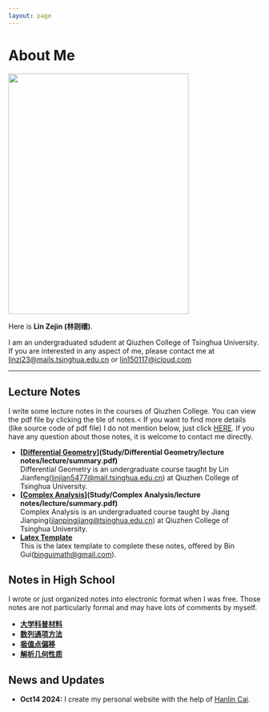```yaml
---
layout: page
---
```


# About Me

<img src="https://lzjmaths.github.io/images/Bio_photo.jpg" class="floatpic" width="360" height="480">

Here is **Lin Zejin (林则缙)**.


I am an undergraduated sdudent at Qiuzhen College of Tsinghua University. If you are interested in any aspect of me, please contact me at [linzj23@mails.tsinghua.edu.cn](linzj23@mails.tsinghua.edu.cn) or [lin150117@icloud.com](lin150117@icloud.com)

---

## Lecture Notes
I write some lecture notes in the courses of Qiuzhen College. You can view the pdf file by clicking the tile of notes.< If you want to find more details (like source code of pdf file) I do not mention below, just click [HERE](https://github.com/lzjmaths/lzjmaths.github.io/tree/3c1b475a190d89232429fa10d5d39d31464b8899/Study). If you have any question about those notes, it is welcome to contact me directly.

- **[<u>Differential Geometry</u>](Study/Differential Geometry/lecture notes/lecture/summary.pdf)**<br>
Differential Geometry is an undergraduate course taught by Lin Jianfeng([linjian5477@mail.tsinghua.edu.cn](linjian5477@mail.tsinghua.edu.cn)) at Qiuzhen College of Tsinghua University.
- **[<u>Complex Analysis</u>](Study/Complex Analysis/lecture notes/lecture/summary.pdf)**<br>
Complex Analysis is an undergraduated course taught by Jiang Jianping([jianpingjiang@tsinghua.edu.cn](jianpingjiang@tsinghua.edu.cn)) at Qiuzhen College of Tsinghua University.
- **[<u>Latex Template</u>](https://github.com/lzjmaths/lzjmaths.github.io/blob/f0f0374dc5bb23bb9dc5f4ac37eab12040e3301d/Study/LaTex%20mod/Bingui_fixed_mod.tex)**<br>
This is the latex template to complete these notes, offered by Bin Gui([binguimath@gmail.com](binguimath@gmail.com)).

## Notes in High School
I wrote or just organized notes into electronic format when I was free. Those notes are not particularly formal and may have lots of comments by myself.
- **[大学科普材料](高中/材料题/CaiLiaoTi.pdf)**
- **[数列通项方法](高中/数列.pdf)**
- **[极值点偏移](高中/导数/极值点偏移/JiZhiDianPianYi.pdf)**
- **[解析几何性质](高中/解析几何/geometry/geometry.pdf)**

## News and Updates

- **Oct14 2024:** I create my personal website with the help of [Hanlin Cai](https://caihanlin.com/).
